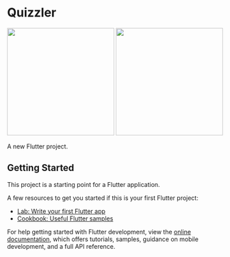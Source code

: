 # Quizzler
<img src="https://github.com/Rashmina2000/quizzler_flutter-app/assets/131146632/266d5af3-7267-4f14-96a5-d0236ee60f5c" width="250">
<img src="https://github.com/Rashmina2000/quizzler_flutter-app/assets/131146632/0ae9760b-4683-4f35-b631-fc7831f1aa99" width="250">

A new Flutter project.

## Getting Started

This project is a starting point for a Flutter application.

A few resources to get you started if this is your first Flutter project:

- [Lab: Write your first Flutter app](https://docs.flutter.dev/get-started/codelab)
- [Cookbook: Useful Flutter samples](https://docs.flutter.dev/cookbook)

For help getting started with Flutter development, view the
[online documentation](https://docs.flutter.dev/), which offers tutorials,
samples, guidance on mobile development, and a full API reference.
